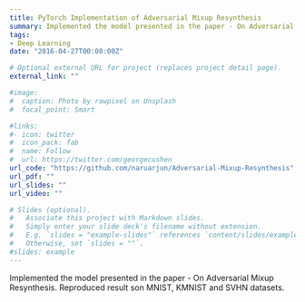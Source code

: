 ```yaml
---
title: PyTorch Implementation of Adversarial Mixup Resynthesis 
summary: Implemented the model presented in the paper - On Adversarial Mixup Resynthesis. Reproduced results on MNIST, KMNIST and SVHN datasets.
tags:
- Deep Learning
date: "2016-04-27T00:00:00Z"

# Optional external URL for project (replaces project detail page).
external_link: ""

#image:
#  caption: Photo by rawpixel on Unsplash
#  focal_point: Smart

#links:
#- icon: twitter
#  icon_pack: fab
#  name: Follow
#  url: https://twitter.com/georgecushen
url_code: "https://github.com/naruarjun/Adversarial-Mixup-Resynthesis"
url_pdf: ""
url_slides: ""
url_video: ""

# Slides (optional).
#   Associate this project with Markdown slides.
#   Simply enter your slide deck's filename without extension.
#   E.g. `slides = "example-slides"` references `content/slides/example-slides.md`.
#   Otherwise, set `slides = ""`.
#slides: example
---
```

Implemented the model presented in the paper - On Adversarial Mixup Resynthesis.  Reproduced result son MNIST, KMNIST and SVHN datasets.

